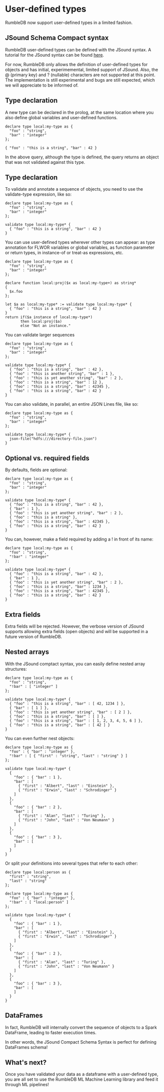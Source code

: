 # User-defined types

RumbleDB now support user-defined types in a limited fashion.

## JSound Schema Compact syntax

RumbleDB user-defined types can be defined with the JSound syntax. A tutorial for the JSound syntax can be found [here](https://github.com/ghislainfourny/jsound-tutorial).

For now, RumbleDB only allows the definition of user-defined types for objects and has initial, experimemental, limited support of JSound. Also, the @ (primary key) and ? (nullable) characters are not supported at this point. The implementation is still experimental and bugs are still expected, which we will appreciate to be informed of.

## Type declaration

A new type can be declared in the prolog, at the same location where you also define global variables and user-defined functions.

```
declare type local:my-type as {
  "foo" : "string",
  "bar" : "integer"
};

{ "foo" : "this is a string", "bar" : 42 }
```

In the above query, although the type is defined, the query returns an object that was not validated against this type.

## Type declaration

To validate and annotate a sequence of objects, you need to use the validate-type expression, like so:


```
declare type local:my-type as {
  "foo" : "string",
  "bar" : "integer"
};

validate type local:my-type* {
  { "foo" : "this is a string", "bar" : 42 }
}
```

You can use user-defined types wherever other types can appear: as type annotation for FLWOR variables or global variables, as function parameter or return types, in instance-of or treat-as expressions, etc.

```
declare type local:my-type as {
  "foo" : "string",
  "bar" : "integer"
};

declare function local:proj($x as local:my-type+) as string*
{
  $x.foo
};

let $a as local:my-type* := validate type local:my-type* {
  { "foo" : "this is a string", "bar" : 42 }
}
return if($a instance of local:my-type*)
       then local:proj($a)
       else "Not an instance."
```


You can validate larger sequences

```
declare type local:my-type as {
  "foo" : "string",
  "bar" : "integer"
};

validate type local:my-type* {
  { "foo" : "this is a string", "bar" : 42 },
  { "foo" : "this is another string", "bar" : 1 },
  { "foo" : "this is yet another string", "bar" : 2 },
  { "foo" : "this is a string", "bar" : 12 },
  { "foo" : "this is a string", "bar" : 42345 },
  { "foo" : "this is a string", "bar" : 42 }
}
```

You can also validate, in parallel, an entire JSON Lines file, like so:

```
declare type local:my-type as {
  "foo" : "string",
  "bar" : "integer"
};

validate type local:my-type* {
  json-file("hdfs:///directory-file.json")
}
```

## Optional vs. required fields

By defaults, fields are optional:

```
declare type local:my-type as {
  "foo" : "string",
  "bar" : "integer"
};

validate type local:my-type* {
  { "foo" : "this is a string", "bar" : 42 },
  { "bar" : 1 },
  { "foo" : "this is yet another string", "bar" : 2 },
  { "foo" : "this is a string" },
  { "foo" : "this is a string", "bar" : 42345 },
  { "foo" : "this is a string", "bar" : 42 }
}
```

You can, however, make a field required by adding a ! in front of its name:

```
declare type local:my-type as {
  "foo" : "string",
  "!bar" : "integer"
};

validate type local:my-type* {
  { "foo" : "this is a string", "bar" : 42 },
  { "bar" : 1 },
  { "foo" : "this is yet another string", "bar" : 2 },
  { "foo" : "this is a string", "bar" : 1234 },
  { "foo" : "this is a string", "bar" : 42345 },
  { "foo" : "this is a string", "bar" : 42 }
}
```

## Extra fields

Extra fields will be rejected. However, the verbose version of JSound supports allowing extra fields (open objects) and will be supported in a future version of RumbleDB.

## Nested arrays

With the JSound comptact syntax, you can easily define nested array structures:


```
declare type local:my-type as {
  "foo" : "string",
  "!bar" : [ "integer" ]
};

validate type local:my-type* {
  { "foo" : "this is a string", "bar" : [ 42, 1234 ] },
  { "bar" : [ 1 ] },
  { "foo" : "this is yet another string", "bar" : [ 2 ] },
  { "foo" : "this is a string", "bar" : [ ] },
  { "foo" : "this is a string", "bar" : [ 1, 2, 3, 4, 5, 6 ] },
  { "foo" : "this is a string", "bar" : [ 42 ] }
}
```

You can even further nest objects:


```
declare type local:my-type as {
  "foo" : { "bar" : "integer" },
  "!bar" : [ { "first" : "string", "last" : "string" } ]
};

validate type local:my-type* {
  {
    "foo" : { "bar" : 1 },
    "bar" : [
      { "first" : "Albert", "last" : "Einstein" },
      { "first" : "Erwin", "last" : "Schrodinger" }
    ]
  },
  {
    "foo" : { "bar" : 2 },
    "bar" : [
      { "first" : "Alan", "last" : "Turing" },
      { "first" : "John", "last" : "Von Neumann" }
    ]
  },
  {
    "foo" : { "bar" : 3 },
    "bar" : [
    ]
  }
}
```

Or split your definitions into several types that refer to each other:

```
declare type local:person as {
  "first" : "string",
  "last" : "string"
};

declare type local:my-type as {
  "foo" : { "bar" : "integer" },
  "!bar" : [ "local:person" ]
};

validate type local:my-type* {
  {
    "foo" : { "bar" : 1 },
    "bar" : [
      { "first" : "Albert", "last" : "Einstein" },
      { "first" : "Erwin", "last" : "Schrodinger" }
    ]
  },
  {
    "foo" : { "bar" : 2 },
    "bar" : [
      { "first" : "Alan", "last" : "Turing" },
      { "first" : "John", "last" : "Von Neumann" }
    ]
  },
  {
    "foo" : { "bar" : 3 },
    "bar" : [
    ]
  }
}
```

## DataFrames

In fact, RumbleDB will internally convert the sequence of objects to a Spark DataFrame, leading to faster execution times.

In other words, the JSound Compact Schema Syntax is perfect for defining DataFrames schema!

## What's next?

Once you have validated your data as a dataframe with a user-defined type, you are all set to use the RumbleDB ML Machine Learning library and feed it through ML pipelines!

